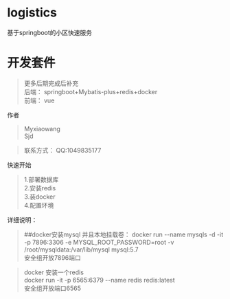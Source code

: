 # logistics
基于springboot的小区快速服务

# 开发套件
> 更多后期完成后补充 \
>后端： springboot+Mybatis-plus+redis+docker  \
> 前端： vue

作者
>Myxiaowang \
> Sjd
> 

>联系方式：
>   QQ:1049835177

快速开始
> 1.部署数据库 \
> 2.安装redis  
> 3.装docker \
> 4.配置环境 

详细说明：
> ##docker安装mysql 并且本地挂载卷：
> docker run --name mysqls -d -it -p 7896:3306 -e MYSQL_ROOT_PASSWORD=root -v /root/mysqldata:/var/lib/mysql  mysql:5.7 \
> 安全组开放7896端口

>docker 安装一个redis \
> docker run -it -p 6565:6379 --name redis redis:latest \
> 安全组开放端口6565